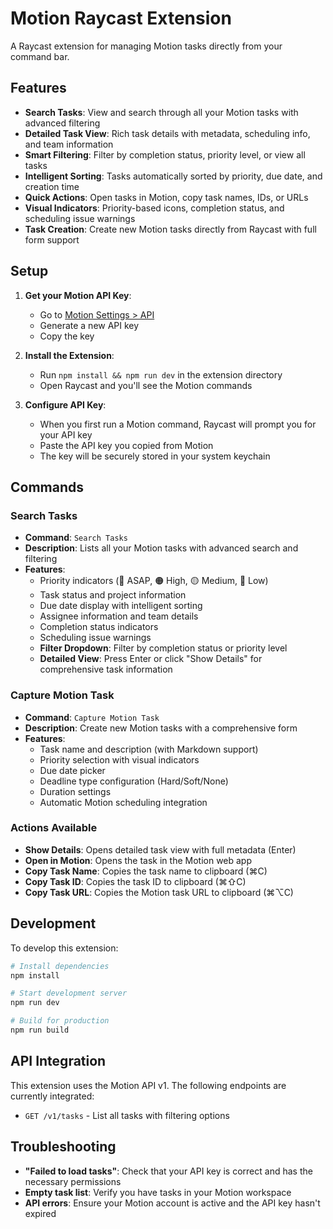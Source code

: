 # Motion Raycast Extension

A Raycast extension for managing Motion tasks directly from your command bar.

## Features

- **Search Tasks**: View and search through all your Motion tasks with advanced filtering
- **Detailed Task View**: Rich task details with metadata, scheduling info, and team information
- **Smart Filtering**: Filter by completion status, priority level, or view all tasks
- **Intelligent Sorting**: Tasks automatically sorted by priority, due date, and creation time
- **Quick Actions**: Open tasks in Motion, copy task names, IDs, or URLs
- **Visual Indicators**: Priority-based icons, completion status, and scheduling issue warnings
- **Task Creation**: Create new Motion tasks directly from Raycast with full form support

## Setup

1. **Get your Motion API Key**:
   - Go to [Motion Settings > API](https://app.usemotion.com/settings/api)
   - Generate a new API key
   - Copy the key

2. **Install the Extension**:
   - Run `npm install && npm run dev` in the extension directory
   - Open Raycast and you'll see the Motion commands

3. **Configure API Key**:
   - When you first run a Motion command, Raycast will prompt you for your API key
   - Paste the API key you copied from Motion
   - The key will be securely stored in your system keychain

## Commands

### Search Tasks
- **Command**: `Search Tasks`
- **Description**: Lists all your Motion tasks with advanced search and filtering
- **Features**:
  - Priority indicators (🔴 ASAP, 🟠 High, 🟡 Medium, 🔵 Low)
  - Task status and project information
  - Due date display with intelligent sorting
  - Assignee information and team details
  - Completion status indicators
  - Scheduling issue warnings
  - **Filter Dropdown**: Filter by completion status or priority level
  - **Detailed View**: Press Enter or click "Show Details" for comprehensive task information

### Capture Motion Task
- **Command**: `Capture Motion Task`
- **Description**: Create new Motion tasks with a comprehensive form
- **Features**:
  - Task name and description (with Markdown support)
  - Priority selection with visual indicators
  - Due date picker
  - Deadline type configuration (Hard/Soft/None)
  - Duration settings
  - Automatic Motion scheduling integration

### Actions Available
- **Show Details**: Opens detailed task view with full metadata (Enter)
- **Open in Motion**: Opens the task in the Motion web app
- **Copy Task Name**: Copies the task name to clipboard (⌘C)
- **Copy Task ID**: Copies the task ID to clipboard (⌘⇧C)
- **Copy Task URL**: Copies the Motion task URL to clipboard (⌘⌥C)

## Development

To develop this extension:

```bash
# Install dependencies
npm install

# Start development server
npm run dev

# Build for production
npm run build
```

## API Integration

This extension uses the Motion API v1. The following endpoints are currently integrated:

- `GET /v1/tasks` - List all tasks with filtering options

## Troubleshooting

- **"Failed to load tasks"**: Check that your API key is correct and has the necessary permissions
- **Empty task list**: Verify you have tasks in your Motion workspace
- **API errors**: Ensure your Motion account is active and the API key hasn't expired